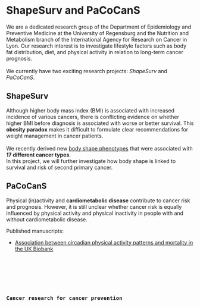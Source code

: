 # ShapeSurv and PaCoCanS
We are a dedicated research group of the Department of Epidemiology and Preventive Medicine at the University of Regensburg and the Nutrition and Metabolism branch of the International Agency for Research on Cancer in Lyon. Our research interest is to investigate lifestyle factors such as body fat distribution, diet, and physical activity in relation to long-term cancer prognosis.
<br><br>We currently have two exciting research projects: _ShapeSurv_ and _PaCoCanS_.

## ShapeSurv
Although higher body mass index (BMI) is associated with increased incidence of various cancers, there is conflicting evidence on whether higher BMI before diagnosis is associated with worse or better survival.
This **obesity paradox** makes it difficult to formulate clear recommendations for weight management in cancer patients.
<br></br>
We recently derived new [body shape phenotypes](https://doi.org/10.1038/s41416-022-02071-3) that were associated with **17 different cancer types**.
<br>In this project, we will further investigate how body shape is linked to survival and risk of second primary cancer.</br>
##  PaCoCanS
Physical (in)activity and **cardiometabolic disease** contribute to cancer risk and prognosis.
However, it is still unclear whether cancer risk is equally influenced by physical activity and physical inactivity in people with and without cardiometabolic disease.

Published manuscripts:
- [Association between circadian physical activity patterns and mortality in the UK Biobank](https://doi.org/10.1186/s12966-023-01508-z)


<br><br>
<br><br>
<br><br>
<samp>**Cancer research for cancer prevention**</samp>
